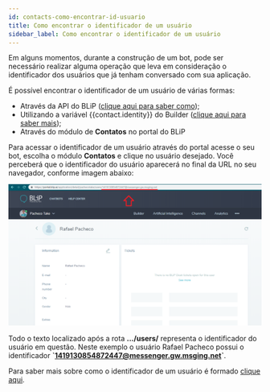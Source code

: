 ```yaml
---
id: contacts-como-encontrar-id-usuario
title: Como encontrar o identificador de um usuário
sidebar_label: Como encontrar o identificador de um usuário
---
```


Em alguns momentos, durante a construção de um bot, pode ser necessário realizar alguma operação que leva em consideração o identificador dos usuários que já tenham conversado com sua aplicação.

É possível encontrar o identificador de um usuário de várias formas:

* Através da API do BLiP ([clique aqui para saber como](https://docs.blip.ai/#get-contacts-with-paging));
* Utilizando a variável {{contact.identity}} do Builder ([clique aqui para saber mais](https://help.blip.ai/hc/pt-br/articles/360000697731--Builder-Vis%C3%A3o-geral-das-vari%C3%A1veis));
* Através do módulo de **Contatos** no portal do BLiP

Para acessar o identificador de um usuário através do portal acesse o seu bot, escolha o módulo **Contatos** e clique no usuário desejado. Você perceberá que o identificador do usuário aparecerá no final da URL no seu navegador, conforme imagem abaixo:

![Id do usuário na URL do navegador](../../assets/practice/contacts/contacts-como-encontrar-id-usuario-1.png)

Todo o texto localizado após a rota **.../users/** representa o identificador do usuário em questão. Neste exemplo o usuário Rafael Pacheco possui o identificador **\`1419130854872447@messenger.gw.msging.net\`**.

Para saber mais sobre como o identificador de um usuário é formado [clique aqui](https://docs.blip.ai/#addressing).
